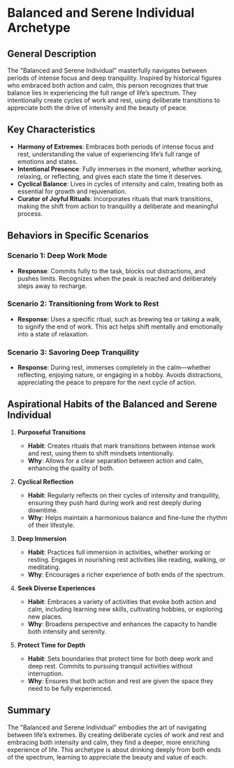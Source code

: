 
# Balanced and Serene Individual Archetype

## General Description
The "Balanced and Serene Individual" masterfully navigates between periods of intense focus and deep tranquility. Inspired by historical figures who embraced both action and calm, this person recognizes that true balance lies in experiencing the full range of life’s spectrum. They intentionally create cycles of work and rest, using deliberate transitions to appreciate both the drive of intensity and the beauty of peace.

## Key Characteristics
- **Harmony of Extremes**: Embraces both periods of intense focus and rest, understanding the value of experiencing life’s full range of emotions and states.
- **Intentional Presence**: Fully immerses in the moment, whether working, relaxing, or reflecting, and gives each state the time it deserves.
- **Cyclical Balance**: Lives in cycles of intensity and calm, treating both as essential for growth and rejuvenation.
- **Curator of Joyful Rituals**: Incorporates rituals that mark transitions, making the shift from action to tranquility a deliberate and meaningful process.

## Behaviors in Specific Scenarios
### Scenario 1: Deep Work Mode
- **Response**: Commits fully to the task, blocks out distractions, and pushes limits. Recognizes when the peak is reached and deliberately steps away to recharge.

### Scenario 2: Transitioning from Work to Rest
- **Response**: Uses a specific ritual, such as brewing tea or taking a walk, to signify the end of work. This act helps shift mentally and emotionally into a state of relaxation.

### Scenario 3: Savoring Deep Tranquility
- **Response**: During rest, immerses completely in the calm—whether reflecting, enjoying nature, or engaging in a hobby. Avoids distractions, appreciating the peace to prepare for the next cycle of action.

## Aspirational Habits of the Balanced and Serene Individual
1. **Purposeful Transitions**
   - **Habit**: Creates rituals that mark transitions between intense work and rest, using them to shift mindsets intentionally.
   - **Why**: Allows for a clear separation between action and calm, enhancing the quality of both.

2. **Cyclical Reflection**
   - **Habit**: Regularly reflects on their cycles of intensity and tranquility, ensuring they push hard during work and rest deeply during downtime.
   - **Why**: Helps maintain a harmonious balance and fine-tune the rhythm of their lifestyle.

3. **Deep Immersion**
   - **Habit**: Practices full immersion in activities, whether working or resting. Engages in nourishing rest activities like reading, walking, or meditating.
   - **Why**: Encourages a richer experience of both ends of the spectrum.

4. **Seek Diverse Experiences**
   - **Habit**: Embraces a variety of activities that evoke both action and calm, including learning new skills, cultivating hobbies, or exploring new places.
   - **Why**: Broadens perspective and enhances the capacity to handle both intensity and serenity.

5. **Protect Time for Depth**
   - **Habit**: Sets boundaries that protect time for both deep work and deep rest. Commits to pursuing tranquil activities without interruption.
   - **Why**: Ensures that both action and rest are given the space they need to be fully experienced.

## Summary
The "Balanced and Serene Individual" embodies the art of navigating between life’s extremes. By creating deliberate cycles of work and rest and embracing both intensity and calm, they find a deeper, more enriching experience of life. This archetype is about drinking deeply from both ends of the spectrum, learning to appreciate the beauty and value of each.
